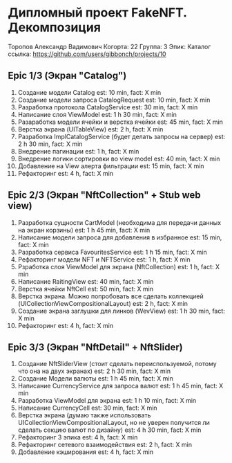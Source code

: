 # Дипломный проект FakeNFT. Декомпозиция

Торопов Александр Вадимович
Когорта: 22
Группа: 3
Эпик: Каталог
ссылка: https://github.com/users/gibbonch/projects/10

## Epic 1/3 (Экран "Catalog")
1.  Создание модели Catalog
    est: 10 min, fact: X min
2.  Создание модели запроса CatalogRequest
    est: 10 min, fact: X min
3.  Разработка протокола CatalogService
    est: 30 min, fact: X min
4.  Написание слоя ViewModel 
    est: 1 h 30 min, fact: X min
5.  Разаработка модели ячейки и верстка ячейки
    est: 45 min, fact: X min
6.  Верстка экрана (UITableView)
    est: 2 h, fact: X min
7.  Разработка ImplCatalogService (будет делать запросы на сервер)
    est: 2 h 30 min, fact: X min
8.  Внедрение пагинации 
    est: 1 h, fact: X min
9.  Внедрение логики сортировки во view model
    est: 40 min, fact: X min
9.  Добавление на View алерта фильтрации
    est: 15 min, fact: X min
10. Рефакторинг 
    est: 4 h, fact: X min

## Epic 2/3 (Экран "NftCollection" + Stub web view)
1.  Разработка сущности CartModel (необходима для передачи данных на экран корзины)
    est: 1 h 45 min, fact: X min
2.  Написание модели запроса для добавления в избранное
    est: 15 min, fact: X min
3.  Разработка сервиса FavouritesService
    est: 1 h 15 min, fact: X min
4.  Рефакторинг модели NFT и NFTService
    est: 1 h, fact: X min
5.  Рзработка слоя ViewModel для экрана (NftCollection)
    est: 1 h, fact: X min
6.  Написание RaitingView
    est: 40 min, fact: X min
7.  Верстка ячейки NftCell
    est: 50 min, fact: X min
8.  Верстка экрана. Можно попробовать все сделать коллекцией (UICollectionViewCompositionalLayout)
    est: 2 h, fact: X min
9.  Создание экрана заглушки для линков (WevView)
    est: 1 h 30 min, fact: X min
10. Рефакторинг 
    est: 4 h, fact: X min

## Epic 3/3 (Экран "NftDetail" + NftSlider)
1.  Создание NftSliderView (стоит сделать переиспользуемой, потому что она на двух экранах)
    est: 2 h 30 min, fact: X min
2.  Создание Модели валюты
    est: 1 h 45 min, fact: X min
3.  Написание CurrencyService для запроса валют
    est: 1 h 45 min, fact: X min
4.  Разработка ViewModel для экрана
    est: 1 h 10 min, fact: X min
5.  Написание CurrencyCell
    est: 30 min, fact: X min
6.  Верстка экрана (думаю также использовать UICollectionViewCompositionalLayout, но не уверен получится ли сделать секцию валют по дизайну)
    est: 4 h 30 min, fact: X min
7.  Рефакторинг 3 эпика
    est: 4 h, fact: X min
8.  Рефакторинг сетевого взаимодействия
    est: 2 h, fact: X min
9.  Добавление кэширования 
    est: 4 h, fact: X min
